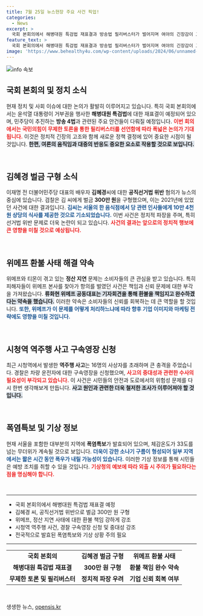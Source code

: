 ```yaml
---
title: 7월 25일 뉴스현장 주요 사건 픽업!
categories:
  - News
excerpt: >
  국회 본회의에서 해병대원 특검법 재표결과 방송법 필리버스터가 벌어지며 여야의 긴장감이 고조되고 있습니다. 김혜경에겐 300만원 벌금 구형, 위메프는 환불 문제 해결 약속. 폭염 속 소나기 예고!
feature_text: >
  국회 본회의에서 해병대원 특검법 재표결과 방송법 필리버스터가 벌어지며 여야의 긴장감이 고조되고 있습니다. 김혜경에겐 300만원 벌금 구형, 위메프는 환불 문제 해결 약속. 폭염 속 소나기 예고!
image: 'https://www.behealthy4u.com/wp-content/uploads/2024/06/unnamed-file.png'
---
```


<p><img src="https://www.behealthy4u.com/wp-content/uploads/2024/06/unnamed-file.png" alt="info 속보" /></p>

<h2 data-ke-size="size26">국회 본회의 및 정치 소식</h2>

<p data-ke-size="size16">현재 정치 및 사회 이슈에 대한 논의가 활발히 이루어지고 있습니다. 특히 국회 본회의에서는 윤석열 대통령이 거부권을 행사한 <b>해병대원 특검법</b>에 대한 재표결이 예정되어 있으며, 민주당이 추진하는 <b>방송 4법</b>과 관련된 주요 안건들이 다뤄질 예정입니다. <b><span style="color: #ee2323;">이번 회의에서는 국민의힘이 무제한 토론을 통한 필리버스터를 선언함에 따라 폭넓은 논의가 기대됩니다.</span></b> 이것은 정치적 긴장의 고조와 함께 새로운 정책 결정에 있어 중요한 시점이 될 것입니다. <b><span style="background-color: #21538527;">한편, 여론의 움직임과 대중의 반응도 중요한 요소로 작용할 것으로 보입니다.</span></b></p>

<p data-ke-size="size16">&nbsp;</p>

<h2 data-ke-size="size26">김혜경 벌금 구형 소식</h2>

<p data-ke-size="size16">이재명 전 더불어민주당 대표의 배우자 <b>김혜경</b>씨에 대한 <b>공직선거법 위반</b> 혐의가 뉴스의 중심에 있습니다. 검찰은 김 씨에게 벌금 <b>300만 원</b>을 구형했으며, 이는 2021년에 있었던 사건에 대한 결과입니다. <b><span style="color: #1a5490;">김씨는 서울의 한 음식점에서 당 관련 인사들에게 10만 4천원 상당의 식사를 제공한 것으로 기소되었습니다.</span></b> 이번 사건은 정치적 파장을 주며, 특히 선거법 위반 문제로 더욱 논란이 되고 있습니다. <b><span style="color: #ee2323;">사건의 결과는 앞으로의 정치적 행보에 큰 영향을 미칠 것으로 예상됩니다.</span></b></p>

<p data-ke-size="size16">&nbsp;</p>

<h2 data-ke-size="size26">위메프 환불 사태 해결 약속</h2>

<p data-ke-size="size16">위메프와 티몬이 겪고 있는 <b>정산 지연</b> 문제는 소비자들의 큰 관심을 받고 있습니다. 특히 피해자들이 위메프 본사를 찾아가 항의를 벌였던 사건은 책임과 신뢰 문제에 대한 부각을 가져왔습니다. <b><span style="background-color: #21538527;">류화현 위메프 공동대표는 기자회견을 통해 환불을 <b>책임지고 완수</b>하겠다는 약속을 했습니다.</span></b> 이러한 약속은 소비자들의 신뢰를 회복하는 데 큰 역할을 할 것입니다. <b><span style="color: #1a5490;">또한, 위메프가 이 문제를 어떻게 처리하느냐에 따라 향후 기업 이미지와 마케팅 전략에도 영향을 미칠 것입니다.</span></b></p>

<p data-ke-size="size16">&nbsp;</p>

<h2 data-ke-size="size26">시청역 역주행 사고 구속영장 신청</h2>

<p data-ke-size="size16">최근 시청역에서 발생한 <b>역주행 사고</b>는 16명의 사상자를 초래하며 큰 충격을 주었습니다. 경찰은 차량 운전자에 대한 구속영장을 신청했으며, <b><span style="color: #ee2323;">사고의 중대성과 관련한 수사의 필요성이 부각되고 있습니다.</span></b> 이 사건은 시민들의 안전과 도로에서의 위험성 문제를 다시 한번 생각해보게 만듭니다. <b><span style="background-color: #21538527;">사고 원인과 관련한 더욱 철저한 조사가 이루어져야 할 것입니다.</span></b></p>

<p data-ke-size="size16">&nbsp;</p>

<h2 data-ke-size="size26">폭염특보 및 기상 정보</h2>

<p data-ke-size="size16">현재 서울을 포함한 대부분의 지역에 <b>폭염특보</b>가 발효되어 있으며, 체감온도가 33도를 넘는 무더위가 계속될 것으로 보입니다. <b><span style="color: #1a5490;">더욱이 강한 소나기 구름이 형성되어 일부 지역에서는 짧은 시간 동안 폭우가 내릴 가능성이 있습니다.</span></b> 이러한 기상 정보를 통해 시민들은 예방 조치를 취할 수 있을 것입니다. <b><span style="color: #ee2323;">기상청의 예보에 따라 외출 시 주의가 필요하다는 점을 명심해야 합니다.</span></b></p>

<p data-ke-size="size16">&nbsp;</p>

<hr>

<ul>
    <li>국회 본회의에서 해병대원 특검법 재표결 예정</li>
    <li>김혜경 씨, 공직선거법 위반으로 벌금 300만 원 구형</li>
    <li>위메프, 정산 지연 사태에 대한 환불 책임 강하게 강조</li>
    <li>시청역 역주행 사건, 경찰 구속영장 신청 및 중대성 강조</li>
    <li>전국적으로 발효된 폭염특보와 기상 상황 주의 필요</li>
</ul>

<hr>

<table style="width: 100%;">
    <tr>
        <td style="text-align: center; height: 17px;"><b>국회 본회의</b></td>
        <td style="text-align: center; height: 17px;"><b>김혜경 벌금 구형</b></td>
        <td style="text-align: center; height: 17px;"><b>위메프 환불 사태</b></td>
    </tr>
    <tr>
        <td style="text-align: center; height: 17px;"><b>해병대원 특검법 재표결</b></td>
        <td style="text-align: center; height: 17px;"><b>300만 원 구형</b></td>
        <td style="text-align: center; height: 17px;"><b>환불 책임 완수 약속</b></td>
    </tr>
    <tr>
        <td style="text-align: center; height: 17px;"><b>무제한 토론 및 필리버스터</b></td>
        <td style="text-align: center; height: 17px;"><b>정치적 파장 우려</b></td>
        <td style="text-align: center; height: 17px;"><b>기업 신뢰 회복 여부</b></td>
    </tr>
</table>

<p data-ke-size="size16">&nbsp;</p>
생생한 뉴스, <a href="https://opensis.kr" rel="dofollow">opensis.kr</a>


